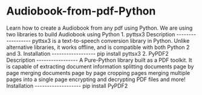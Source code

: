 # Audiobook-from-pdf-Python
Learn how to create a Audiobook from any pdf using Python.  We are using two libraries to build Audiobook using Python  1. pyttsx3     Description     ------------------     pyttsx3 is a text-to-speech conversion library in Python. Unlike alternative libraries, it works offline,   and is compatible with both Python 2 and 3.      Installation     ------------------     pip install pyttsx3   2. PyPDF2     Description     -----------------  A Pure-Python library built as a PDF toolkit. It is capable of extracting document information splitting documents page by page merging documents page by page cropping pages merging multiple pages into a single page encrypting and decrypting PDF files and more!      Installation     -------------------     pip install PyPDF2 
